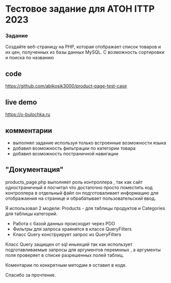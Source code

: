 # Тестовое задание для АТОН ITTP 2023

### Задание 
Создайте веб-страницу на PHP, которая отображает список товаров
и их цен, полученных из базы данных MySQL. С возможность сортировки и поиска по названию

## code

<a href="https://github.com/abikosik3000/product-page-test-case">https://github.com/abikosik3000/product-page-test-case</a>

## live demo
<a href="https://o-bulochka.ru">https://o-bulochka.ru</a>

## комментарии
  + выполнял задание используя только встроенные возможности языка
  + добавил возможность фильтрации по категории товара
  + добавил возможность постраничной навигации
  
## "Документация"
  
  products_page.php выполняет роль контроллера , так как сайт одностраничный я посчитал что достаточно просто поместить код контроллера в отдельный файл
  он подготоваливает информацию для отображаения на странице и обрабатывает пользовательский ввод.
  
  Я использовал 2 модели: Products - для таблицы продуктов и Categories для таблицы категорий.
  
  + Работа с базой данных происходит через PDO
  + Фильтры для запроса храянятся в классе QueryFilters
  + Класс Query конструирует запрос из QueryFilters
  
  Класс Query защищен от sql иньекций так как использует подготавливаемые запросы для аргументов перемнных , а аргументы поля проверяет в списке разрешенных полей таблиц.
  
Коментарии по конкретным методам я оставил в коде.

Спасибо за прочтение.

